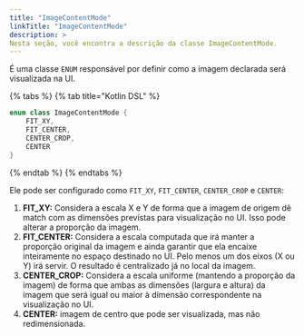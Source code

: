 ```yaml
---
title: "ImageContentMode"
linkTitle: "ImageContentMode"
description: >
Nesta seção, você encontra a descrição da classe ImageContentMode.
---
```


É uma classe `ENUM` responsável por definir como a imagem declarada será visualizada na UI.

{% tabs %}
{% tab title="Kotlin DSL" %}
```kotlin
enum class ImageContentMode {
    FIT_XY,
    FIT_CENTER,
    CENTER_CROP,
    CENTER
}
```
{% endtab %}
{% endtabs %}

Ele pode ser configurado como `FIT_XY`, `FIT_CENTER`, `CENTER_CROP` e `CENTER`: 

1. **FIT\_XY:** Considera a escala X e Y de forma que a imagem de origem dê match com as dimensões  previstas para visualização no UI. Isso pode alterar a proporção da imagem. 
2. **FIT\_CENTER:** Considera a escala computada que irá manter a proporção original da imagem e ainda garantir que ela encaixe inteiramente no espaço destinado no UI. Pelo menos um dos eixos \(X ou Y\) irá servir. O resultado é centralizado já no local da imagem. 
3. **CENTER\_CROP:** Considera a escala uniforme \(mantendo a proporção da imagem\) de forma que ambas as dimensões \(largura e altura\) da imagem que será igual ou maior à dimensão correspondente na visualização no UI. 
4. **CENTER:** imagem de centro que pode ser visualizada, mas não redimensionada.

